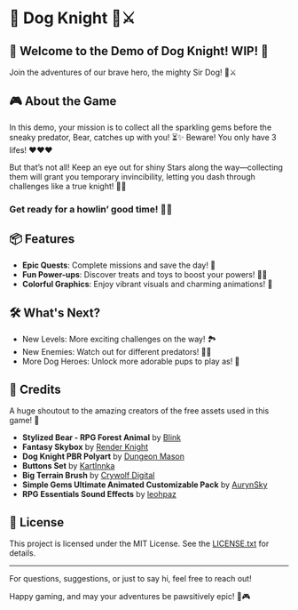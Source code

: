 # 🐾 Dog Knight 🐶⚔️

## 🌟 Welcome to the Demo of Dog Knight! WIP! 🐾
Join the adventures of our brave hero, the mighty Sir Dog! 🐶⚔️

## 🎮 About the Game
 In this demo, your mission is to collect all the sparkling gems before the sneaky predator, Bear, catches up with you! ⏳✨ Beware! You only have 3 lifes! ❤️❤️❤️
 
 But that’s not all! Keep an eye out for shiny Stars along the way—collecting them will grant you temporary invincibility, letting you dash through challenges like a true knight! 🌠💪

 ### Get ready for a howlin’ good time! 🌟🐺

## 📦 Features

- **Epic Quests**: Complete missions and save the day! 🎉
- **Fun Power-ups**: Discover treats and toys to boost your powers! 🍖🎾
- **Colorful Graphics**: Enjoy vibrant visuals and charming animations! 🌈

## 🛠️ What's Next?
- New Levels: More exciting challenges on the way! 🏞️
- New Enemies: Watch out for different predators! 🐻🦅
- More Dog Heroes: Unlock more adorable pups to play as! 🐾

## 🎨 Credits

A huge shoutout to the amazing creators of the free assets used in this game! 🎉

- **Stylized Bear - RPG Forest Animal** by [Blink](https://assetstore.unity.com/packages/3d/characters/animals/free-stylized-bear-rpg-forest-animal-228910)
- **Fantasy Skybox** by [Render Knight](https://assetstore.unity.com/packages/2d/textures-materials/sky/fantasy-skybox-free-18353)
- **Dog Knight PBR Polyart** by [Dungeon Mason](https://assetstore.unity.com/packages/3d/characters/animals/dog-knight-pbr-polyart-135227)
- **Buttons Set** by [KartInnka](https://assetstore.unity.com/packages/2d/gui/buttons-set-211824)
- **Big Terrain Brush** by [Crywolf Digital](https://assetstore.unity.com/packages/tools/terrain/big-terrain-brush-124361)
- **Simple Gems Ultimate Animated Customizable Pack** by [AurynSky](https://assetstore.unity.com/packages/3d/props/simple-gems-ultimate-animated-customizable-pack-73764)
- **RPG Essentials Sound Effects** by [leohpaz](https://assetstore.unity.com/packages/audio/sound-fx/rpg-essentials-sound-effects-free-227708)

## 📄 License

This project is licensed under the MIT License. See the [LICENSE.txt](LICENSE.txt) for details.

---

For questions, suggestions, or just to say hi, feel free to reach out!

Happy gaming, and may your adventures be pawsitively epic! 🐾🎮
